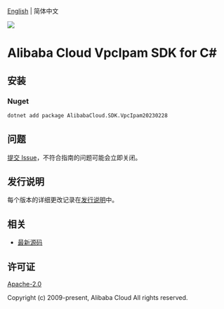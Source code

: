 [English](README.md) | 简体中文

![](https://aliyunsdk-pages.alicdn.com/icons/AlibabaCloud.svg)

# Alibaba Cloud VpcIpam SDK for C#

## 安装

### Nuget

```bash
dotnet add package AlibabaCloud.SDK.VpcIpam20230228
```

## 问题

[提交 Issue](https://github.com/aliyun/alibabacloud-csharp-sdk/issues/new)，不符合指南的问题可能会立即关闭。

## 发行说明

每个版本的详细更改记录在[发行说明](./ChangeLog.md)中。

## 相关

* [最新源码](https://github.com/aliyun/alibabacloud-csharp-sdk/)

## 许可证

[Apache-2.0](http://www.apache.org/licenses/LICENSE-2.0)

Copyright (c) 2009-present, Alibaba Cloud All rights reserved.
